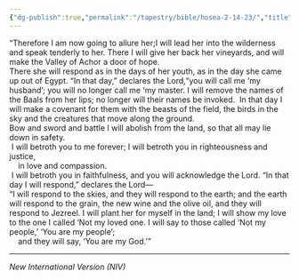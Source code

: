 ```yaml
---
{"dg-publish":true,"permalink":"/tapestry/bible/hosea-2-14-23/","title":"Hosea 2 :14–23","tags":["bible"],"dgHomeLink":true,"dgShowLocalGraph":true,"dgEnableSearch":true}
---
```


“Therefore I am now going to allure her;I will lead her into the wilderness and speak tenderly to her. There I will give her back her vineyards, and will make the Valley of Achor a door of hope.  
There she will respond as in the days of her youth, as in the day she came up out of Egypt.
“In that day,” declares the Lord,“you will call me ‘my husband’; you will no longer call me ‘my master. I will remove the names of the Baals from her lips; no longer will their names be invoked.   In that day I will make a covenant for them with the beasts of the field, the birds in the sky and the creatures that move along the ground.  
Bow and sword and battle I will abolish from the land, so that all may lie down in safety.  
 I will betroth you to me forever; I will betroth you in righteousness and justice,  
    in love and compassion.  
 I will betroth you in faithfulness, and you will acknowledge the Lord.
“In that day I will respond,” declares the Lord—  
“I will respond to the skies, and they will respond to the earth; and the earth will respond to the grain, the new wine and the olive oil, and they will respond to Jezreel. I will plant her for myself in the land; I will show my love to the one I called ‘Not my loved one.
I will say to those called ‘Not my people,’ ‘You are my people’;  
    and they will say, ‘You are my God.’”

---
*New International Version (NIV)*